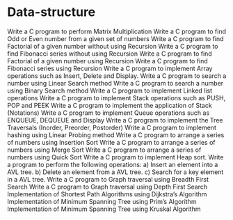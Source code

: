 # Data-structure

 Write a C program to perform Matrix Multiplication
 Write a C program to find Odd or Even number from a given set of numbers
 Write a C program to find Factorial of a given number without using Recursion
 Write a C program to find Fibonacci series without using Recursion
 Write a C program to find Factorial of a given number using Recursion
 Write a C program to find Fibonacci series using Recursion
 Write a C program to implement Array operations such as Insert, Delete and Display.
 Write a C program to search a number using Linear Search method
 Write a C program to search a number using Binary Search method 
 Write a C program to implement Linked list operations
 Write a C program to implement Stack operations such as PUSH, POP and PEEK
 Write a C program to implement the application of Stack (Notations)
 Write a C program to implement Queue operations such as ENQUEUE, DEQUEUE and Display 
 Write a C program to implement the Tree Traversals (Inorder, Preorder, Postorder)
 Write a C program to implement hashing using Linear Probing method
 Write a C program to arrange a series of numbers using Insertion Sort 
 Write a C program to arrange a series of numbers using Merge Sort
 Write a C program to arrange a series of numbers using Quick Sort
 Write a C program to implement Heap sort.
 Write a program to perform the following operations:
a) Insert an element into a AVL tree.
b) Delete an element from a AVL tree.
c) Search for a key element in a AVL tree.
 Write a C program to Graph traversal using Breadth First Search 
 Write a C program to Graph traversal using Depth First Search
 Implementation of Shortest Path Algorithms using Dijkstra’s Algorithm
 Implementation of Minimum Spanning Tree using Prim’s Algorithm
 Implementation of Minimum Spanning Tree using Kruskal Algorithm
